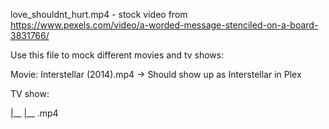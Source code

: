 love_shouldnt_hurt.mp4 - stock video from https://www.pexels.com/video/a-worded-message-stenciled-on-a-board-3831766/

Use this file to mock different movies and tv shows:

Movie: Interstellar (2014).mp4 -> Should show up as Interstellar in Plex

TV show:

<tv-show-name>
|__
  <season-folder>
    |__
       <tv-show-episode>.mp4
